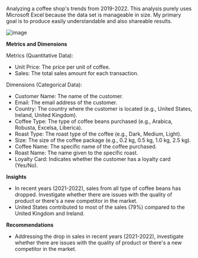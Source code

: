Analyzing a coffee shop's trends from 2019-2022.
This analysis purely uses Microsoft Excel because the data set is manageable in size. My primary goal is to produce easily understandable and also shareable results.

![image](https://github.com/user-attachments/assets/0d4b4d43-6b42-4c82-b698-c96a8d86a9b0)

**Metrics and Dimensions**

Metrics (Quantitative Data):
- Unit Price: The price per unit of coffee.
- Sales: The total sales amount for each transaction.

Dimensions (Categorical Data):
- Customer Name: The name of the customer.
- Email: The email address of the customer.
- Country: The country where the customer is located (e.g., United States, Ireland, United Kingdom).
- Coffee Type: The type of coffee beans purchased (e.g., Arabica, Robusta, Excelsa, Liberica).
- Roast Type: The roast type of the coffee (e.g., Dark, Medium, Light).
- Size: The size of the coffee package (e.g., 0.2 kg, 0.5 kg, 1.0 kg, 2.5 kg).
- Coffee Name: The specific name of the coffee purchased.
- Roast Name: The name given to the specific roast.
- Loyalty Card: Indicates whether the customer has a loyalty card (Yes/No).

**Insights**
- In recent years (2021-2022), sales from all type of coffee beans has dropped. Investigate whether there are issues with the quality of product or there's a new competitor in the market.
- United States contributed to most of the sales (79%) compared to the United Kingdom and Ireland.

**Recommendations**
- Addressing the drop in sales in recent years (2021-2022), investigate whether there are issues with the quality of product or there's a new competitor in the market.
